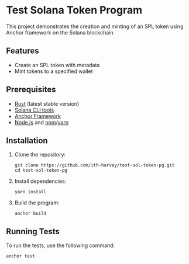# Test Solana Token Program

This project demonstrates the creation and minting of an SPL token using Anchor framework on the Solana blockchain.

## Features

- Create an SPL token with metadata
- Mint tokens to a specified wallet

## Prerequisites

- [Rust](https://www.rust-lang.org/tools/install) (latest stable version)
- [Solana CLI tools](https://docs.solana.com/cli/install-solana-cli-tools)
- [Anchor Framework](https://www.anchor-lang.com/docs/installation)
- [Node.js](https://nodejs.org/en/download/) and [npm](https://docs.npmjs.com/downloading-and-installing-node-js-and-npm)/[yarn](https://classic.yarnpkg.com/en/docs/install)

## Installation

1. Clone the repository:
   ```
   git clone https://github.com/ith-harvey/test-sol-token-pg.git
   cd test-sol-token-pg
   ```

2. Install dependencies:
   ```
   yarn install
   ```

3. Build the program:
   ```
   anchor build
   ```

## Running Tests

To run the tests, use the following command:
```
anchor test
```